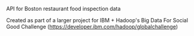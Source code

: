 API for Boston restaurant food inspection data

Created as part of a larger project for IBM + Hadoop's Big Data For Social Good Challenge (https://developer.ibm.com/hadoop/globalchallenge)
